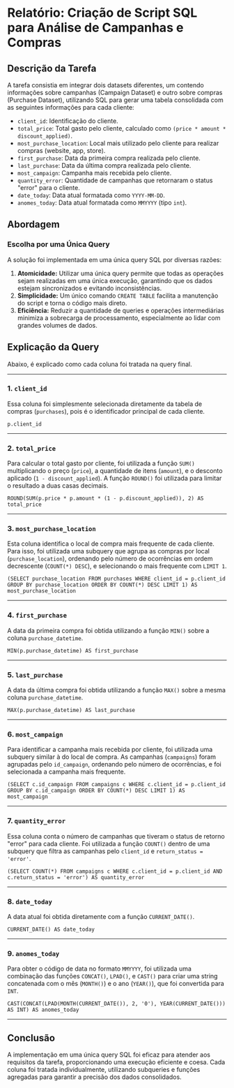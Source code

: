 # Relatório: Criação de Script SQL para Análise de Campanhas e Compras

## Descrição da Tarefa

A tarefa consistia em integrar dois datasets diferentes, um contendo informações sobre campanhas (Campaign Dataset) e outro sobre compras (Purchase Dataset), utilizando SQL para gerar uma tabela consolidada com as seguintes informações para cada cliente:

- `client_id`: Identificação do cliente.
- `total_price`: Total gasto pelo cliente, calculado como `(price * amount * discount_applied)`.
- `most_purchase_location`: Local mais utilizado pelo cliente para realizar compras (website, app, store).
- `first_purchase`: Data da primeira compra realizada pelo cliente.
- `last_purchase`: Data da última compra realizada pelo cliente.
- `most_campaign`: Campanha mais recebida pelo cliente.
- `quantity_error`: Quantidade de campanhas que retornaram o status "error" para o cliente.
- `date_today`: Data atual formatada como `YYYY-MM-DD`.
- `anomes_today`: Data atual formatada como `MMYYYY` (tipo `int`).

## Abordagem

### Escolha por uma Única Query

A solução foi implementada em uma única query SQL por diversas razões:

1. **Atomicidade:** Utilizar uma única query permite que todas as operações sejam realizadas em uma única execução, garantindo que os dados estejam sincronizados e evitando inconsistências.
2. **Simplicidade:** Um único comando `CREATE TABLE` facilita a manutenção do script e torna o código mais direto.
3. **Eficiência:** Reduzir a quantidade de queries e operações intermediárias minimiza a sobrecarga de processamento, especialmente ao lidar com grandes volumes de dados.

## Explicação da Query

Abaixo, é explicado como cada coluna foi tratada na query final.

---

### 1. `client_id`

Essa coluna foi simplesmente selecionada diretamente da tabela de compras (`purchases`), pois é o identificador principal de cada cliente.

`p.client_id`

---

### 2. `total_price`

Para calcular o total gasto por cliente, foi utilizada a função `SUM()` multiplicando o preço (`price`), a quantidade de itens (`amount`), e o desconto aplicado (`1 - discount_applied`). A função `ROUND()` foi utilizada para limitar o resultado a duas casas decimais.

`ROUND(SUM(p.price * p.amount * (1 - p.discount_applied)), 2) AS total_price`

---

### 3. `most_purchase_location`

Esta coluna identifica o local de compra mais frequente de cada cliente. Para isso, foi utilizada uma subquery que agrupa as compras por local (`purchase_location`), ordenando pelo número de ocorrências em ordem decrescente (`COUNT(*) DESC`), e selecionando o mais frequente com `LIMIT 1`.

`(SELECT purchase_location FROM purchases WHERE client_id = p.client_id GROUP BY purchase_location ORDER BY COUNT(*) DESC LIMIT 1) AS most_purchase_location`

---

### 4. `first_purchase`

A data da primeira compra foi obtida utilizando a função `MIN()` sobre a coluna `purchase_datetime`.

`MIN(p.purchase_datetime) AS first_purchase`

---

### 5. `last_purchase`

A data da última compra foi obtida utilizando a função `MAX()` sobre a mesma coluna `purchase_datetime`.

`MAX(p.purchase_datetime) AS last_purchase`

---

### 6. `most_campaign`

Para identificar a campanha mais recebida por cliente, foi utilizada uma subquery similar à do local de compra. As campanhas (`campaigns`) foram agrupadas pelo `id_campaign`, ordenando pelo número de ocorrências, e foi selecionada a campanha mais frequente.

`(SELECT c.id_campaign FROM campaigns c WHERE c.client_id = p.client_id GROUP BY c.id_campaign ORDER BY COUNT(*) DESC LIMIT 1) AS most_campaign`

---

### 7. `quantity_error`

Essa coluna conta o número de campanhas que tiveram o status de retorno "error" para cada cliente. Foi utilizada a função `COUNT()` dentro de uma subquery que filtra as campanhas pelo `client_id` e `return_status = 'error'`.

`(SELECT COUNT(*) FROM campaigns c WHERE c.client_id = p.client_id AND c.return_status = 'error') AS quantity_error`

---

### 8. `date_today`

A data atual foi obtida diretamente com a função `CURRENT_DATE()`.

`CURRENT_DATE() AS date_today`

---

### 9. `anomes_today`

Para obter o código de data no formato `MMYYYY`, foi utilizada uma combinação das funções `CONCAT()`, `LPAD()`, e `CAST()` para criar uma string concatenada com o mês (`MONTH()`) e o ano (`YEAR()`), que foi convertida para `INT`.

`CAST(CONCAT(LPAD(MONTH(CURRENT_DATE()), 2, '0'), YEAR(CURRENT_DATE())) AS INT) AS anomes_today`

---

## Conclusão

A implementação em uma única query SQL foi eficaz para atender aos requisitos da tarefa, proporcionando uma execução eficiente e coesa. Cada coluna foi tratada individualmente, utilizando subqueries e funções agregadas para garantir a precisão dos dados consolidados.
